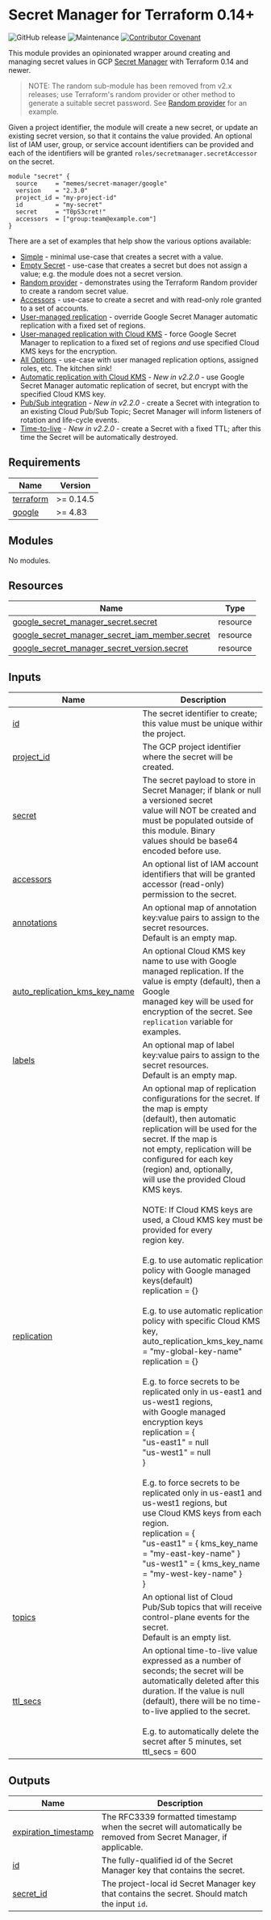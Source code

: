 # Secret Manager for Terraform 0.14+

![GitHub release](https://img.shields.io/github/v/release/memes/terraform-google-secret-manager?sort=semver)
![Maintenance](https://img.shields.io/maintenance/yes/2025)
[![Contributor Covenant](https://img.shields.io/badge/Contributor%20Covenant-2.1-4baaaa.svg)](CODE_OF_CONDUCT.md)

This module provides an opinionated wrapper around creating and managing secret values
in GCP [Secret Manager](https://cloud.google.com/secret-manager) with Terraform
0.14 and newer.

> NOTE: The random sub-module has been removed from v2.x releases; use Terraform's
> random provider or other method to generate a suitable secret password.
> See [Random provider](examples/with-random-provider/) for an example.

Given a project identifier, the module will create a new secret, or update an
existing secret version, so that it contains the value provided. An optional list
of IAM user, group, or service account identifiers can be provided and each of
the identifiers will be granted `roles/secretmanager.secretAccessor` on the secret.

<!-- spell-checker: disable -->
```hcl
module "secret" {
  source     = "memes/secret-manager/google"
  version    = "2.3.0"
  project_id = "my-project-id"
  id         = "my-secret"
  secret     = "T0pS3cret!"
  accessors  = ["group:team@example.com"]
}
```
<!-- spell-checker: enable -->

There are a set of examples that help show the various options available:

* [Simple](examples/simple/) - minimal use-case that creates a secret with a value.
* [Empty Secret](examples/empty-secret-value/) - use-case that creates a secret but does not assign a value; e.g. the
   module does not a secret version.
* [Random provider](examples/with-random-provider/) - demonstrates using the Terraform Random provider to create a
  random secret value.
* [Accessors](examples/accessors/) - use-case to create a secret and with read-only role granted to a set of accounts.
* [User-managed replication](examples/user-managed-replication/) - override Google Secret Manager automatic replication
  with a fixed set of regions.
* [User-managed replication with Cloud KMS](examples/user-managed-replication-with-keys/) - force Google Secret Manager
  to replication to a fixed set of regions *and* use specified Cloud KMS keys for the encryption.
* [All Options](examples/all-options/) - use-case with user managed replication options, assigned roles, etc. The kitchen
  sink!
* [Automatic replication with Cloud KMS](examples/auto-replication-with-key/) - *New in v2.2.0* - use Google Secret Manager
  automatic replication of secret, but encrypt with the specified Cloud KMS key.
* [Pub/Sub integration](examples/pubsub/) - *New in v2.2.0* - create a Secret with integration to an existing Cloud Pub/Sub
  Topic; Secret Manager will inform listeners of rotation and life-cycle events.
* [Time-to-live](examples/ttl/) - *New in v2.2.0* - create a Secret with a fixed TTL; after this time the Secret will be
  automatically destroyed.

<!-- markdownlint-disable MD033 MD034-->
<!-- BEGINNING OF PRE-COMMIT-TERRAFORM DOCS HOOK -->
## Requirements

| Name | Version |
|------|---------|
| <a name="requirement_terraform"></a> [terraform](#requirement\_terraform) | >= 0.14.5 |
| <a name="requirement_google"></a> [google](#requirement\_google) | >= 4.83 |

## Modules

No modules.

## Resources

| Name | Type |
|------|------|
| [google_secret_manager_secret.secret](https://registry.terraform.io/providers/hashicorp/google/latest/docs/resources/secret_manager_secret) | resource |
| [google_secret_manager_secret_iam_member.secret](https://registry.terraform.io/providers/hashicorp/google/latest/docs/resources/secret_manager_secret_iam_member) | resource |
| [google_secret_manager_secret_version.secret](https://registry.terraform.io/providers/hashicorp/google/latest/docs/resources/secret_manager_secret_version) | resource |

## Inputs

| Name | Description | Type | Default | Required |
|------|-------------|------|---------|:--------:|
| <a name="input_id"></a> [id](#input\_id) | The secret identifier to create; this value must be unique within the project. | `string` | n/a | yes |
| <a name="input_project_id"></a> [project\_id](#input\_project\_id) | The GCP project identifier where the secret will be created. | `string` | n/a | yes |
| <a name="input_secret"></a> [secret](#input\_secret) | The secret payload to store in Secret Manager; if blank or null a versioned secret<br>value will NOT be created and must be populated outside of this module. Binary<br>values should be base64 encoded before use. | `string` | n/a | yes |
| <a name="input_accessors"></a> [accessors](#input\_accessors) | An optional list of IAM account identifiers that will be granted accessor (read-only)<br>permission to the secret. | `list(string)` | `[]` | no |
| <a name="input_annotations"></a> [annotations](#input\_annotations) | An optional map of annotation key:value pairs to assign to the secret resources.<br>Default is an empty map. | `map(string)` | `{}` | no |
| <a name="input_auto_replication_kms_key_name"></a> [auto\_replication\_kms\_key\_name](#input\_auto\_replication\_kms\_key\_name) | An optional Cloud KMS key name to use with Google managed replication. If the value is empty (default), then a Google<br>managed key will be used for encryption of the secret. See `replication` variable for examples. | `string` | `""` | no |
| <a name="input_labels"></a> [labels](#input\_labels) | An optional map of label key:value pairs to assign to the secret resources.<br>Default is an empty map. | `map(string)` | `{}` | no |
| <a name="input_replication"></a> [replication](#input\_replication) | An optional map of replication configurations for the secret. If the map is empty<br>(default), then automatic replication will be used for the secret. If the map is<br>not empty, replication will be configured for each key (region) and, optionally,<br>will use the provided Cloud KMS keys.<br><br>NOTE: If Cloud KMS keys are used, a Cloud KMS key must be provided for every<br>region key.<br><br>E.g. to use automatic replication policy with Google managed keys(default)<br>replication = {}<br><br>E.g. to use automatic replication policy with specific Cloud KMS key,<br>auto\_replication\_kms\_key\_name = "my-global-key-name"<br>replication = {}<br><br>E.g. to force secrets to be replicated only in us-east1 and us-west1 regions,<br>with Google managed encryption keys<br>replication = {<br>  "us-east1" = null<br>  "us-west1" = null<br>}<br><br>E.g. to force secrets to be replicated only in us-east1 and us-west1 regions, but<br>use Cloud KMS keys from each region.<br>replication = {<br>  "us-east1" = { kms\_key\_name = "my-east-key-name" }<br>  "us-west1" = { kms\_key\_name = "my-west-key-name" }<br>} | <pre>map(object({<br>    kms_key_name = string<br>  }))</pre> | `{}` | no |
| <a name="input_topics"></a> [topics](#input\_topics) | An optional list of Cloud Pub/Sub topics that will receive control-plane events for the secret.<br>Default is an empty list. | `list(string)` | `[]` | no |
| <a name="input_ttl_secs"></a> [ttl\_secs](#input\_ttl\_secs) | An optional time-to-live value expressed as a number of seconds; the secret will be automatically deleted after this<br>duration. If the value is null (default), there will be no time-to-live applied to the secret.<br><br>E.g. to automatically delete the secret after 5 minutes, set<br>ttl\_secs = 600 | `number` | `null` | no |

## Outputs

| Name | Description |
|------|-------------|
| <a name="output_expiration_timestamp"></a> [expiration\_timestamp](#output\_expiration\_timestamp) | The RFC3339 formatted timestamp when the secret will automatically be removed from Secret Manager, if applicable. |
| <a name="output_id"></a> [id](#output\_id) | The fully-qualified id of the Secret Manager key that contains the secret. |
| <a name="output_secret_id"></a> [secret\_id](#output\_secret\_id) | The project-local id Secret Manager key that contains the secret. Should match<br>the input `id`. |
<!-- END OF PRE-COMMIT-TERRAFORM DOCS HOOK -->
<!-- markdownlint-enable MD033 MD034 -->
